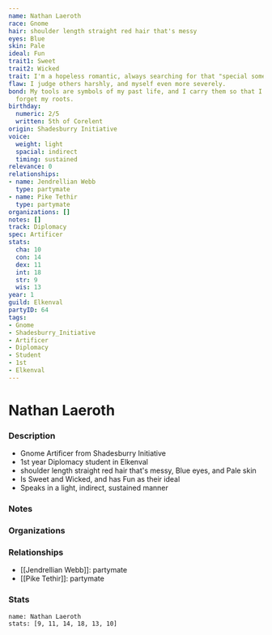 ```yaml
---
name: Nathan Laeroth
race: Gnome
hair: shoulder length straight red hair that's messy
eyes: Blue
skin: Pale
ideal: Fun
trait1: Sweet
trait2: Wicked
trait: I'm a hopeless romantic, always searching for that "special someone."
flaw: I judge others harshly, and myself even more severely.
bond: My tools are symbols of my past life, and I carry them so that I will never
  forget my roots.
birthday:
  numeric: 2/5
  written: 5th of Corelent
origin: Shadesburry Initiative
voice:
  weight: light
  spacial: indirect
  timing: sustained
relevance: 0
relationships:
- name: Jendrellian Webb
  type: partymate
- name: Pike Tethir
  type: partymate
organizations: []
notes: []
track: Diplomacy
spec: Artificer
stats:
  cha: 10
  con: 14
  dex: 11
  int: 18
  str: 9
  wis: 13
year: 1
guild: Elkenval
partyID: 64
tags:
- Gnome
- Shadesburry_Initiative
- Artificer
- Diplomacy
- Student
- 1st
- Elkenval
---
```

# Nathan Laeroth
### Description
- Gnome Artificer from Shadesburry Initiative
- 1st year Diplomacy student in Elkenval
- shoulder length straight red hair that's messy, Blue eyes, and Pale skin
- Is Sweet and Wicked, and has Fun as their ideal
- Speaks in a light, indirect, sustained manner

### Notes

### Organizations

### Relationships
- [[Jendrellian Webb]]: partymate
- [[Pike Tethir]]: partymate

### Stats
```statblock
name: Nathan Laeroth
stats: [9, 11, 14, 18, 13, 10]
```